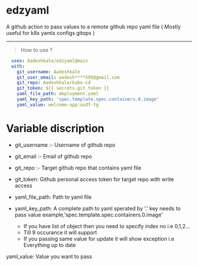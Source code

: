 # edzyaml
A github action to pass values to a remote github repo yaml file ( Mostly useful for k8s yamls configs gitops )


----
> How to use ?

```yaml
  uses: Aadeshkale/edzyaml@main
  with:
    git_username: Aadeshkale
    git_user_email: aadesh****595@gmail.com
    git_repo: Aadeshkale/kube-cd
    git_token: ${{ secrets.git_token }}
    yaml_file_path: deployment.yaml
    yaml_key_path: 'spec.template.spec.containers.0.image'    
    yaml_value: welcome-app:asdf-tg
```

# Variable discription


* git_username :- Username of github repo

* git_email :- Email of github repo

* git_repo :- Target github repo that contains yaml file

* git_token: Github personal access token for target repo with write access

* yaml_file_path: Path to yaml file 

* yaml_key_path: A complete path to yaml sperated by '.' key needs to pass value
  example,'spec.template.spec.containers.0.image'    
    
    * If you have list of object then you need to specify index no i.e 0,1,2...
    * Till 9 occurance it will support
    *  If you passing same value for update it will show exception i.e Everything up to date

yaml_value: Value you want to pass  
